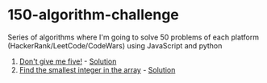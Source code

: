 # 150-algorithm-challenge
Series of algorithms where I'm going to solve 50 problems of each platform (HackerRank/LeetCode/CodeWars) using JavaScript and python
1. [Don't give me five!](https://www.codewars.com/kata/dont-give-me-five) - [Solution](https://github.com/simonhoyos/code_wars_7kyu/blob/master/src/dont_give_me_five/index.js)
1. [Find the smallest integer in the array](https://www.codewars.com/kata/find-the-smallest-integer-in-the-array) - [Solution](https://github.com/simonhoyos/code_wars_7kyu/blob/master/src/find_the_smallest_integer_in_the_array/index.js)
